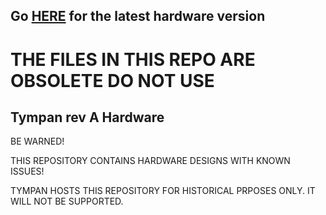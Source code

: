 ## Go [HERE](https://github.com/Tympan/Tympan_Rev_C_Hardware) for the latest hardware version
# THE FILES IN THIS REPO ARE OBSOLETE DO NOT USE
## Tympan rev A Hardware
BE WARNED!

THIS REPOSITORY CONTAINS HARDWARE DESIGNS WITH KNOWN ISSUES!

TYMPAN HOSTS THIS REPOSITORY FOR HISTORICAL PRPOSES ONLY. IT WILL NOT BE SUPPORTED.
